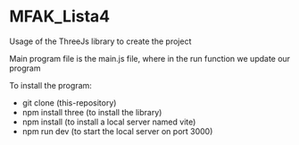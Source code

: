 # MFAK_Lista4
Usage of the ThreeJs library to create the project

Main program file is the main.js file, where in the run function we update our program <br />

To install the program: <br />

- git clone (this-repository) <br />
- npm install three (to install the library) <br />
- npm install (to install a local server named vite) <br />
- npm run dev (to start the local server on port 3000)<br />
